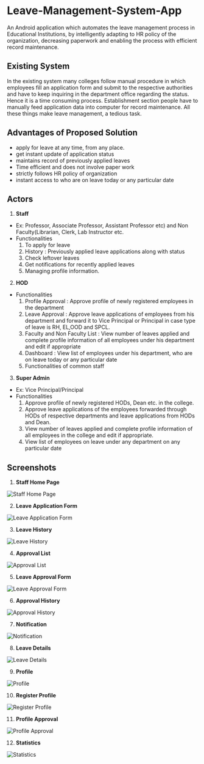 # Leave-Management-System-App
An Android application which automates the leave management process in Educational Institutions, by intelligently adapting to HR policy of the organization, decreasing paperwork and enabling the process with efficient record maintenance.

## Existing System

In the existing system many colleges follow manual procedure in which employees fill an application form and submit to the respective authorities and have to keep inquiring in the department office regarding the status. Hence it is a time consuming process. Establishment section people have to manually feed application data into computer for record maintenance. All these things make leave management, a tedious task.

## Advantages of Proposed Solution  

- apply for leave at any time, from any place.
- get instant update of application status
- maintains record of previously applied leaves
- Time efficient and does not involve paper work
- strictly follows HR policy of organization
- instant access to who are on leave today or any particular date

## Actors

1. **Staff**  
- Ex: Professor, Associate Professor, Assistant Professor etc) and Non Faculty(Librarian, Clerk, Lab Instructor etc.  
- Functionalities  
    1. To apply for leave  
    2. History : Previously applied leave applications along with status  
    3. Check leftover leaves  
    4. Get notifications for recently applied leaves   
    5. Managing profile information.  

2. **HOD**
- Functionalities
    1. Profile Approval : Approve profile of newly registered employees in the department
    2. Leave Approval : Approve leave applications of employees from his department and forward it to Vice Principal or Principal in case type of leave is RH, EL,OOD and SPCL.
    3. Faculty and Non Faculty List : View number of leaves applied and  complete profile information of all employees under his department and edit if appropriate
    4. Dashboard : View list of employees under his department, who are on leave today or any particular date
    5. Functionalities of common staff

3. **Super Admin**  
- Ex: Vice Principal/Principal
- Functionalities
    1. Approve profile of newly registered HODs, Dean etc. in the college.
    2. Approve leave applications of the employees forwarded through HODs of respective departments and leave applications from HODs and Dean.
    3. View number of leaves applied and complete profile information of all employees in the college and edit if appropriate.
    4. View list of employees on leave under any department on any particular date

## Screenshots  

1. **Staff Home Page**  
  
![Staff Home Page](Demo/screenshots/EmployeeHomePage.png) 

2. **Leave Application Form**
  
![Leave Application Form](Demo/screenshots/ApplyLeave.png)

3. **Leave History**
  
![Leave History](Demo/screenshots/LeaveHistory.png)

4. **Approval List**
  
![Approval List](Demo/screenshots/ApprovalList.png)

5. **Leave Approval Form**

![Leave Approval Form](Demo/screenshots/ApprovalForm.png)

6. **Approval History**

![Approval History](Demo/screenshots/ApprovalHistory.png)

7. **Notification**
  
![Notification](Demo/screenshots/Notification.png)

8. **Leave Details**
  
![Leave Details](Demo/screenshots/LeaveDetails.png)

9. **Profile**
  
![Profile](Demo/screenshots/Profile.png)

10. **Register Profile**
  
![Register Profile](Demo/screenshots/RegisterProfile.png)

11. **Profile Approval**
  
![Profile Approval](Demo/screenshots/ProfileApproval.png)

12. **Statistics**
  
![Statistics](Demo/screenshots/Notification.png)




